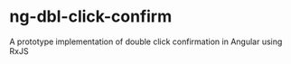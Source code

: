 # ng-dbl-click-confirm
A prototype implementation of double click confirmation in Angular using RxJS
